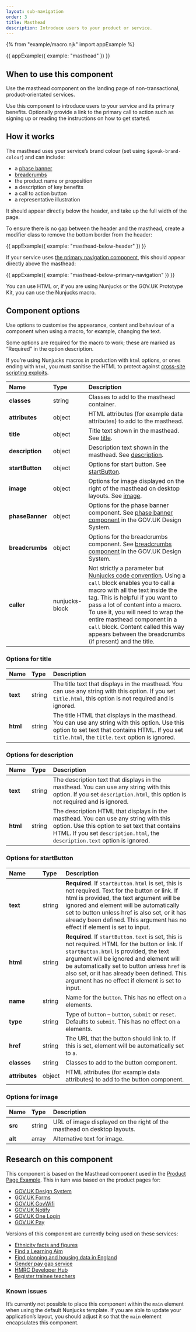 ```yaml
---
layout: sub-navigation
order: 3
title: Masthead
description: Introduce users to your product or service.
---
```


{% from "example/macro.njk" import appExample %}

{{ appExample({
  example: "masthead"
}) }}

## When to use this component

Use the masthead component on the landing page of non-transactional, product-orientated services.

Use this component to introduce users to your service and its primary benefits. Optionally provide a link to the primary call to action such as signing up or reading the instructions on how to get started.

## How it works

The masthead uses your service’s brand colour (set using `$govuk-brand-colour`) and can include:

- a [phase banner](https://design-system.service.gov.uk/components/phase-banner/)
- [breadcrumbs](https://design-system.service.gov.uk/components/breadcrumbs/)
- the product name or proposition
- a description of key benefits
- a call to action button
- a representative illustration

It should appear directly below the header, and take up the full width of the page.

To ensure there is no gap between the header and the masthead, create a modifier class to remove the bottom border from the header:

{{ appExample({
  example: "masthead-below-header"
}) }}

If your service uses [the primary navigation component](primary-navigation), this should appear directly above the masthead:

{{ appExample({
  example: "masthead-below-primary-navigation"
}) }}

You can use HTML or, if you are using Nunjucks or the GOV.UK Prototype Kit, you can use the Nunjucks macro.

## Component options

Use options to customise the appearance, content and behaviour of a component when using a macro, for example, changing the text.

Some options are required for the macro to work; these are marked as “Required” in the option description.

If you’re using Nunjucks macros in production with `html` options, or ones ending with `html`, you must sanitise the HTML to protect against [cross-site scripting exploits](https://developer.mozilla.org/en-US/docs/Glossary/Cross-site_scripting).

| Name            | Type           | Description                                                                                                                                                                                                                                                                                                                                                                                                                                   |
| :-------------- | :------------- | :-------------------------------------------------------------------------------------------------------------------------------------------------------------------------------------------------------------------------------------------------------------------------------------------------------------------------------------------------------------------------------------------------------------------------------------------- |
| **classes**     | string         | Classes to add to the masthead container.                                                                                                                                                                                                                                                                                                                                                                                                     |
| **attributes**  | object         | HTML attributes (for example data attributes) to add to the masthead.                                                                                                                                                                                                                                                                                                                                                                         |
| **title**       | object         | Title text shown in the masthead. See [title](#options-for-title).                                                                                                                                                                                                                                                                                                                                                                            |
| **description** | object         | Description text shown in the masthead. See [description](#options-for-description).                                                                                                                                                                                                                                                                                                                                                          |
| **startButton** | object         | Options for start button. See [startButton](#options-for-startButton).                                                                                                                                                                                                                                                                                                                                                                        |
| **image**       | object         | Options for image displayed on the right of the masthead on desktop layouts. See [image](#options-for-image).                                                                                                                                                                                                                                                                                                                                 |
| **phaseBanner** | object         | Options for the phase banner component. See [phase banner component](https://design-system.service.gov.uk/components/phase-banner/) in the GOV.UK Design System.                                                                                                                                                                                                                                                                              |
| **breadcrumbs** | object         | Options for the breadcrumbs component. See [breadcrumbs component](https://design-system.service.gov.uk/components/breadcrumbs/) in the GOV.UK Design System.                                                                                                                                                                                                                                                                                 |
| **caller**      | nunjucks-block | Not strictly a parameter but [Nunjucks code convention](https://mozilla.github.io/nunjucks/templating.html#call). Using a `call` block enables you to call a macro with all the text inside the tag. This is helpful if you want to pass a lot of content into a macro. To use it, you will need to wrap the entire masthead component in a `call` block. Content called this way appears between the breadcrumbs (if present) and the title. |

### Options for title

| Name     | Type   | Description                                                                                                                                                                                         |
| :------- | :----- | :-------------------------------------------------------------------------------------------------------------------------------------------------------------------------------------------------- |
| **text** | string | The title text that displays in the masthead. You can use any string with this option. If you set `title.html`, this option is not required and is ignored.                                         |
| **html** | string | The title HTML that displays in the masthead. You can use any string with this option. Use this option to set text that contains HTML. If you set `title.html`, the `title.text` option is ignored. |

### Options for description

| Name     | Type   | Description                                                                                                                                                                                                           |
| :------- | :----- | :-------------------------------------------------------------------------------------------------------------------------------------------------------------------------------------------------------------------- |
| **text** | string | The description text that displays in the masthead. You can use any string with this option. If you set `description.html`, this option is not required and is ignored.                                               |
| **html** | string | The description HTML that displays in the masthead. You can use any string with this option. Use this option to set text that contains HTML. If you set `description.html`, the `description.text` option is ignored. |

### Options for startButton

| Name           | Type   | Description                                                                                                                                                                                                                                                                                                                            |
| :------------- | :----- | :------------------------------------------------------------------------------------------------------------------------------------------------------------------------------------------------------------------------------------------------------------------------------------------------------------------------------------- |
| **text**       | string | **Required**. If `startButton.html` is set, this is not required. Text for the button or link. If html is provided, the text argument will be ignored and element will be automatically set to button unless href is also set, or it has already been defined. This argument has no effect if element is set to input.                 |
| **html**       | string | **Required**. If `startButton.text` is set, this is not required. HTML for the button or link. If `startButton.html` is provided, the text argument will be ignored and element will be automatically set to button unless `href` is also set, or it has already been defined. This argument has no effect if element is set to input. |
| **name**       | string | Name for the `button`. This has no effect on `a` elements.                                                                                                                                                                                                                                                                             |
| **type**       | string | Type of `button` – `button`, `submit` or `reset`. Defaults to `submit`. This has no effect on `a` elements.                                                                                                                                                                                                                            |
| **href**       | string | The URL that the button should link to. If this is set, element will be automatically set to `a`.                                                                                                                                                                                                                                      |
| **classes**    | string | Classes to add to the button component.                                                                                                                                                                                                                                                                                                |
| **attributes** | object | HTML attributes (for example data attributes) to add to the button component.                                                                                                                                                                                                                                                          |

### Options for image

| Name    | Type   | Description                                                             |
| :------ | :----- | :---------------------------------------------------------------------- |
| **src** | string | URL of image displayed on the right of the masthead on desktop layouts. |
| **alt** | array  | Alternative text for image.                                             |

## Research on this component

This component is based on the Masthead component used in the [Product Page Example](https://github.com/alphagov/product-page-example). This in turn was based on the product pages for:

- [GOV.UK Design System](https://design-system.service.gov.uk)
- [GOV.UK Forms](https://www.forms.service.gov.uk)
- [GOV.UK GovWifi](https://www.wifi.service.gov.uk)
- [GOV.UK Notify](https://www.notifications.service.gov.uk)
- [GOV.UK One Login](https://www.sign-in.service.gov.uk)
- [GOV.UK Pay](https://www.payments.service.gov.uk)

Versions of this component are currently being used on these services:

- [Ethnicity facts and figures](https://www.ethnicity-facts-figures.service.gov.uk)
- [Find a Learning Aim](https://submit-learner-data.service.gov.uk/find-a-learning-aim/)
- [Find planning and housing data in England](https://www.planning.data.gov.uk/)
- [Gender pay gap service](https://gender-pay-gap.service.gov.uk)
- [HMRC Developer Hub](https://developer.service.hmrc.gov.uk/api-documentation)
- [Register trainee teachers](https://www.register-trainee-teachers.service.gov.uk)

### Known issues

It’s currently not possible to place this component within the `main` element when using the default Nunjucks template. If you are able to update your application’s layout, you should adjust it so that the `main` element encapsulates this component.
